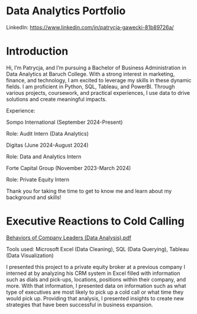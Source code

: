 
# Data Analytics Portfolio

LinkedIn: https://www.linkedin.com/in/patrycja-gawecki-81b89726a/

# Introduction
Hi, I’m Patrycja, and I’m pursuing a Bachelor of Business Administration in Data Analytics at Baruch College. With a strong interest in marketing, finance, and technology, I am excited to leverage my skills in these dynamic fields. I am proficient in Python, SQL, Tableau, and PowerBI. Through various projects, coursework, and practical experiences, I use data to drive solutions and create meaningful impacts.

Experience:

Sompo International (September 2024-Present)

Role: Audit Intern (Data Analytics)

Digitas (June 2024-August 2024)

Role: Data and Analytics Intern

Forte Capital Group (November 2023-March 2024)

Role: Private Equity Intern

Thank you for taking the time to get to know me and learn about my background and skills!

# Executive Reactions to Cold Calling
[Behaviors of Company Leaders (Data Analysis).pdf](https://github.com/user-attachments/files/16369218/Behaviors.of.Company.Leaders.Data.Analysis.pdf)

Tools used: Microsoft Excel (Data Cleaning), SQL (Data Querying), Tableau (Data Visualization)

I presented this project to a private equity broker at a previous company I interned at by analyzing his CRM system in Excel filled with information such as dials and pick-ups, locations, positions within their company, and more. With that information, I presented data on information such as what type of executives are most likely to pick up a cold call or what time they would pick up. Providing that analysis, I presented insights to create new strategies that have been successful in business expansion. 



